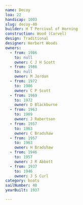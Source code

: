 ```yaml
---
name: Decoy
loa: 22
handicap: 1003
slug: decoy-40
builder: H T Percival of Horning
construction: Wood (Carvel)
design: Traditional
designer: Herbert Woods
owners:
  - from: 1986
    to: null
    owner: C J H Scott
  - from: 1986
    to: null
    owner: M Jordan
  - from: 1972
    to: 1986
    owner: C P Scott
  - from: 1969
    to: 1972
    owner: D Blackburne
  - from: 1963
    to: 1969
    owner: J Robertson
  - from: 1957
    to: 1963
    owner: C Bradshaw
  - from: 1957
    to: 1963
    owner: H Bradshaw
  - from: 1946
    to: 1957
    owner: J R Abbott
  - from: 1937
    to: 1946
    owner: J S Curl
category: boats
sailNumber: 40
yearBuilt: 1937

---
```

